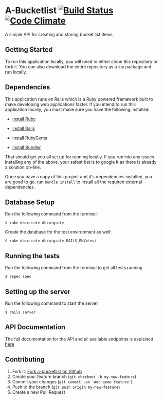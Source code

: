 # A-Bucketlist [![Build Status](https://travis-ci.org/andela-cdaniel/blist.svg?branch=master)](https://travis-ci.org/andela-cdaniel/blist) [![Code Climate](https://codeclimate.com/github/andela-cdaniel/blist/badges/gpa.svg)](https://codeclimate.com/github/andela-cdaniel/blist)

A simple API for creating and storing bucket list items.

## Getting Started

To run this application locally, you will need to either clone this repository or fork it. You can also download the entire repository as a zip package and run locally.

## Dependencies

This application runs on Rails which is a Ruby powered framework built to make developing web applications faster. If you intend to run this application locally, you must make sure you have the following installed:

* [Install Ruby](http://www.ruby-lang.org)
* [Install Rails](http://rubyonrails.org)

* [Install RubyGems](https://rubygems.org/pages/download)
* [Install Bundler](http://bundler.io/)

That should get you all set up for running locally. If you run into any issues installing any of the above, your safest bet is to google it as there is already a solution on-line.

Once you have a copy of this project and it's dependencies installed, you are good to go. run `bundle install` to install all the required external dependencies.

## Database Setup

Run the following command from the terminal:

```shell
$ rake db:create db:migrate
```

Create the database for the test environment as well:

```shell
$ rake db:create db:migrate RAILS_ENV=test
```

## Running the tests

Run the following command from the terminal to get all tests running

```shell
$ rspec spec
```

## Setting up the server

Run the following command to start the server

```shell
$ rails server
```

## API Documentation

The full documentation for the API and all available endpoints is explained [here](https://andela-cdaniel.github.io/slate)

## Contributing

1. Fork it: [Fork a-bucketlist on Github](https://github.com/andela-cdaniel/a-bucketlist/fork)
2. Create your feature branch (`git checkout -b my-new-feature`)
3. Commit your changes (`git commit -am 'Add some feature'`)
4. Push to the branch (`git push origin my-new-feature`)
5. Create a new Pull Request
